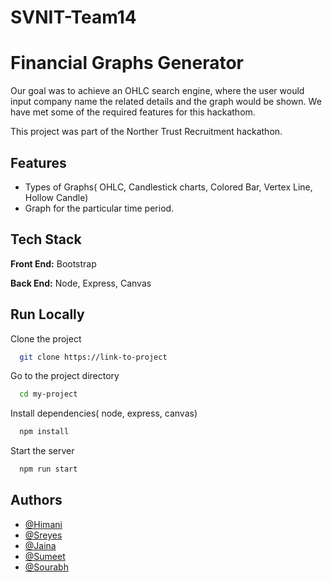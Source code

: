 # SVNIT-Team14

# Financial Graphs Generator

Our goal was to achieve an OHLC search engine, where the user would input 
company name the related details and the graph would be shown.
We have met some of the required features for this hackathom.

This project was part of the 
Norther Trust Recruitment hackathon.






## Features

- Types of Graphs( OHLC, Candlestick charts, Colored Bar, Vertex Line, Hollow Candle)
- Graph for the particular time period.

  
## Tech Stack

**Front End:** Bootstrap

**Back End:** Node, Express, Canvas

  
## Run Locally

Clone the project

```bash
  git clone https://link-to-project
```

Go to the project directory

```bash
  cd my-project
```

Install dependencies( node, express, canvas)

```bash
  npm install
```

Start the server

```bash
  npm run start
```

  
## Authors

- [@Himani](https://github.com/Himified)
- [@Sreyes](https://github.com/Sreyes29)
- [@Jaina](https://github.com/JAINA2001)
- [@Sumeet](https://github.com/SumeetKamble1503)
- [@Sourabh](https://github.com/Sourabh080299)
  
